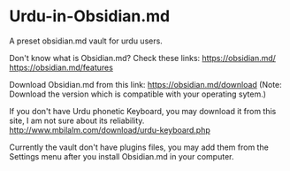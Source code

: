 # Urdu-in-Obsidian.md
A preset obsidian.md vault for urdu users.

Don't know what is Obsidian.md?
Check these links:
https://obsidian.md/
https://obsidian.md/features

Download Obsidian.md from this link:
https://obsidian.md/download (Note: Download the version which is compatible with your operating sytem.)

If you don't have Urdu phonetic Keyboard, you may download it from this site, I am not sure about its reliability.
http://www.mbilalm.com/download/urdu-keyboard.php

Currently the vault don't have plugins files, you may add them from the Settings menu after you install Obsidian.md in your computer. 
